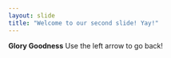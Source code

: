 ```yaml
---
layout: slide
title: "Welcome to our second slide! Yay!"
---
```

**Glory Goodness**
Use the left arrow to go back!
